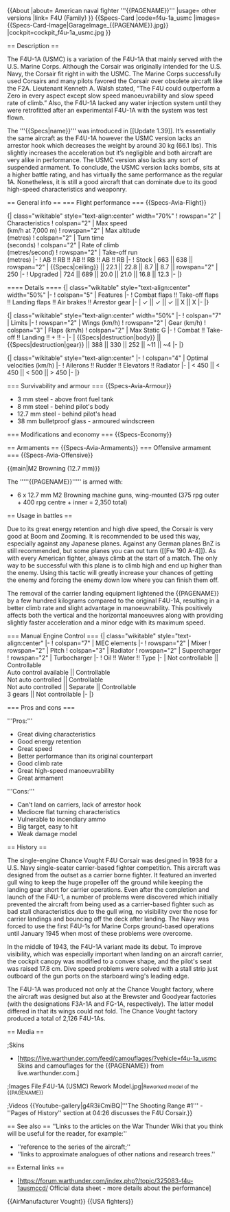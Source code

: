{{About
|about= American naval fighter '''{{PAGENAME}}'''
|usage= other versions
|link= F4U (Family)
}}
{{Specs-Card
|code=f4u-1a_usmc
|images={{Specs-Card-Image|GarageImage_{{PAGENAME}}.jpg}}
|cockpit=cockpit_f4u-1a_usmc.jpg
}}

== Description ==
<!-- ''In the description, the first part should be about the history of and the creation and combat usage of the aircraft, as well as its key features. In the second part, tell the reader about the aircraft in the game. Insert a screenshot of the vehicle, so that if the novice player does not remember the vehicle by name, he will immediately understand what kind of vehicle the article is talking about.'' -->
The F4U-1A (USMC) is a variation of the F4U-1A that mainly served with the U.S. Marine Corps. Although the Corsair was originally intended for the U.S. Navy, the Corsair fit right in with the USMC. The Marine Corps successfully used Corsairs and many pilots favored the Corsair over obsolete aircraft like the F2A. Lieutenant Kenneth A. Walsh stated, “The F4U could outperform a Zero in every aspect except slow speed manoeuvrability and slow speed rate of climb.” Also, the F4U-1A lacked any water injection system until they were retrofitted after an experimental F4U-1A with the system was test flown. 

The '''{{Specs|name}}''' was introduced in [[Update 1.39]]. It’s essentially the same aircraft as the F4U-1A however the USMC version lacks an arrestor hook which decreases the weight by around 30 kg (66.1 lbs). This slightly increases the acceleration but it’s negligible and both aircraft are very alike in performance. The USMC version also lacks any sort of suspended armament. To conclude, the USMC version lacks bombs, sits at a higher battle rating, and has virtually the same performance as the regular 1A. Nonetheless, it is still a good aircraft that can dominate due to its good high-speed characteristics and weaponry. 

== General info ==
=== Flight performance ===
{{Specs-Avia-Flight}}
<!-- ''Describe how the aircraft behaves in the air. Speed, manoeuvrability, acceleration and allowable loads - these are the most important characteristics of the vehicle.'' -->

{| class="wikitable" style="text-align:center" width="70%"
! rowspan="2" | Characteristics
! colspan="2" | Max speed<br>(km/h at 7,000 m)
! rowspan="2" | Max altitude<br>(metres)
! colspan="2" | Turn time<br>(seconds)
! colspan="2" | Rate of climb<br>(metres/second)
! rowspan="2" | Take-off run<br>(metres)
|-
! AB !! RB !! AB !! RB !! AB !! RB
|-
! Stock
| 663 || 638 || rowspan="2" | {{Specs|ceiling}} || 22.1 || 22.8 || 8.7 || 8.7 || rowspan="2" | 250
|-
! Upgraded
| 724 || 689 || 20.0 || 21.0 || 16.8 || 12.3
|-
|}

==== Details ====
{| class="wikitable" style="text-align:center" width="50%"
|-
! colspan="5" | Features
|-
! Combat flaps !! Take-off flaps !! Landing flaps !! Air brakes !! Arrestor gear
|-
| ✓ || ✓ || ✓ || X || X     <!-- ✓ -->
|-
|}

{| class="wikitable" style="text-align:center" width="50%"
|-
! colspan="7" | Limits
|-
! rowspan="2" | Wings (km/h)
! rowspan="2" | Gear (km/h)
! colspan="3" | Flaps (km/h)
! colspan="2" | Max Static G
|-
! Combat !! Take-off !! Landing !! + !! -
|-
| {{Specs|destruction|body}} || {{Specs|destruction|gear}} || 388 || 330 || 252 || ~11 || ~4
|-
|}

{| class="wikitable" style="text-align:center"
|-
! colspan="4" | Optimal velocities (km/h)
|-
! Ailerons !! Rudder !! Elevators !! Radiator
|-
| < 450 || < 450 || < 500 || > 450
|-
|}

=== Survivability and armour ===
{{Specs-Avia-Armour}}
<!-- ''Examine the survivability of the aircraft. Note how vulnerable the structure is and how secure the pilot is, whether the fuel tanks are armoured, etc. Describe the armour, if there is any, and also mention the vulnerability of other critical aircraft systems.'' -->

* 3 mm steel - above front fuel tank
* 8 mm steel - behind pilot's body
* 12.7 mm steel - behind pilot's head
* 38 mm bulletproof glass - armoured windscreen

=== Modifications and economy ===
{{Specs-Economy}}

== Armaments ==
{{Specs-Avia-Armaments}}
=== Offensive armament ===
{{Specs-Avia-Offensive}}
<!-- ''Describe the offensive armament of the aircraft, if any. Describe how effective the cannons and machine guns are in a battle, and also what belts or drums are better to use. If there is no offensive weaponry, delete this subsection.'' -->
{{main|M2 Browning (12.7 mm)}}

The '''''{{PAGENAME}}''''' is armed with:

* 6 x 12.7 mm M2 Browning machine guns, wing-mounted (375 rpg outer + 400 rpg centre + inner = 2,350 total)

== Usage in battles ==
<!-- ''Describe the tactics of playing in the aircraft, the features of using aircraft in a team and advice on tactics. Refrain from creating a "guide" - do not impose a single point of view, but instead, give the reader food for thought. Examine the most dangerous enemies and give recommendations on fighting them. If necessary, note the specifics of the game in different modes (AB, RB, SB).'' -->
Due to its great energy retention and high dive speed, the Corsair is very good at Boom and Zooming. It is recommended to be used this way, especially against any Japanese planes. Against any German planes BnZ is still recommended, but some planes you can out turn ([[Fw 190 A-4]]). As with every American fighter, always climb at the start of a match. The only way to be successful with this plane is to climb high and end up higher than the enemy. Using this tactic will greatly increase your chances of getting the enemy and forcing the enemy down low where you can finish them off.

The removal of the carrier landing equipment lightened the {{PAGENAME}} by a few hundred kilograms compared to the original F4U-1A, resulting in a better climb rate and slight advantage in manoeuvrability. This positively affects both the vertical and the horizontal manoeuvres along with providing slightly faster acceleration and a minor edge with its maximum speed.

=== Manual Engine Control ===
{| class="wikitable" style="text-align:center"
|-
! colspan="7" | MEC elements
|-
! rowspan="2" | Mixer
! rowspan="2" | Pitch
! colspan="3" | Radiator
! rowspan="2" | Supercharger
! rowspan="2" | Turbocharger
|-
! Oil !! Water !! Type
|-
| Not controllable || Controllable<br>Auto control available || Controllable<br>Not auto controlled || Controllable<br>Not auto controlled || Separate || Controllable<br>3 gears || Not controllable
|-
|}

=== Pros and cons ===
<!-- ''Summarise and briefly evaluate the vehicle in terms of its characteristics and combat effectiveness. Mark its pros and cons in the bulleted list. Try not to use more than 6 points for each of the characteristics. Avoid using categorical definitions such as "bad", "good" and the like - use substitutions with softer forms such as "inadequate" and "effective".'' -->

'''Pros:'''

* Great diving characteristics
* Good energy retention
* Great speed
* Better performance than its original counterpart
* Good climb rate
* Great high-speed manoeuvrability
* Great armament

'''Cons:'''

* Can't land on carriers, lack of arrestor hook
* Mediocre flat turning characteristics
* Vulnerable to incendiary ammo
* Big target, easy to hit
* Weak damage model

== History ==
<!-- ''Describe the history of the creation and combat usage of the aircraft in more detail than in the introduction. If the historical reference turns out to be too long, take it to a separate article, taking a link to the article about the vehicle and adding a block "/History" (example: <nowiki>https://wiki.warthunder.com/(Vehicle-name)/History</nowiki>) and add a link to it here using the <code>main</code> template. Be sure to reference text and sources by using <code><nowiki><ref></ref></nowiki></code>, as well as adding them at the end of the article with <code><nowiki><references /></nowiki></code>. This section may also include the vehicle's dev blog entry (if applicable) and the in-game encyclopedia description (under <code><nowiki>=== In-game description ===</nowiki></code>, also if applicable).'' -->
The single-engine Chance Vought F4U Corsair was designed in 1938 for a U.S. Navy single-seater carrier-based fighter competition. This aircraft was designed from the outset as a carrier borne fighter. It featured an inverted gull wing to keep the huge propeller off the ground while keeping the landing gear short for carrier operations. Even after the completion and launch of the F4U-1, a number of problems were discovered which initially prevented the aircraft from being used as a carrier-based fighter such as bad stall characteristics due to the gull wing, no visibility over the nose for carrier landings and bouncing off the deck after landing. The Navy was forced to use the first F4U-1s for Marine Corps ground-based operations until January 1945 when most of these problems were overcome.

In the middle of 1943, the F4U-1A variant made its debut. To improve visibility, which was especially important when landing on an aircraft carrier, the cockpit canopy was modified to a convex shape, and the pilot's seat was raised 17.8 cm. Dive speed problems were solved with a stall strip just outboard of the gun ports on the starboard wing's leading edge.

The F4U-1A was produced not only at the Chance Vought factory, where the aircraft was designed but also at the Brewster and Goodyear factories (with the designations F3A-1A and FG-1A, respectively). The latter model differed in that its wings could not fold. The Chance Vought factory produced a total of 2,126 F4U-1As.

== Media ==
<!-- ''Excellent additions to the article would be video guides, screenshots from the game, and photos.'' -->

;Skins

* [https://live.warthunder.com/feed/camouflages/?vehicle=f4u-1a_usmc Skins and camouflages for the {{PAGENAME}} from live.warthunder.com.]

;Images
<gallery mode="packed-hover" heights="200">
File:F4U-1A (USMC) Rework Model.jpg|<small>Reworked model of the {{PAGENAME}}</small>
</gallery>

;Videos
{{Youtube-gallery|g4R3iiCmiBQ|'''The Shooting Range #1''' - ''Pages of History'' section at 04:26 discusses the F4U Corsair.}}

== See also ==
''Links to the articles on the War Thunder Wiki that you think will be useful for the reader, for example:''

* ''reference to the series of the aircraft;''
* ''links to approximate analogues of other nations and research trees.''

== External links ==
<!--''Paste links to sources and external resources, such as:''
* ''topic on the official game forum;''
* ''other literature.''-->

* [https://forum.warthunder.com/index.php?/topic/325083-f4u-1ausmccd/ Official data sheet - more details about the performance]

{{AirManufacturer Vought}}
{{USA fighters}}